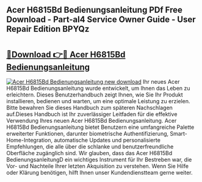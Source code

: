 ## Acer H6815Bd Bedienungsanleitung PDf Free Download - Part-al4 Service Owner Guide - User Repair Edition BPYQz

# <h2><a href="http://df4bkz.blite.top/?on=Acer+H6815Bd+Bedienungsanleitung">🔗Download 👉🔴 Acer H6815Bd Bedienungsanleitung</a></h2>

[![Acer H6815Bd Bedienungsanleitung new download](https://i.imgur.com/lujVjoI.png)](http://df4bkz.blite.top/?on=Acer+H6815Bd+Bedienungsanleitung)
Ihr neues Acer H6815Bd Bedienungsanleitung wurde entwickelt, um Ihnen das Leben zu erleichtern. Dieses Benutzerhandbuch zeigt Ihnen, wie Sie Ihr Produkt installieren, bedienen und warten, um eine optimale Leistung zu erzielen. Bitte bewahren Sie dieses Handbuch zum späteren Nachschlagen auf.Dieses Handbuch ist Ihr zuverlässiger Leitfaden für die effektive Verwendung Ihres neuen Acer H6815Bd Bedienungsanleitung. Acer H6815Bd Bedienungsanleitung bietet Benutzern eine umfangreiche Palette erweiterter Funktionen, darunter biometrische Authentifizierung, Smart-Home-Integration, automatische Updates und personalisierte Empfehlungen, die alle über die schlanke und benutzerfreundliche Oberfläche zugänglich sind. Wir glauben, dass das Acer H6815Bd BedienungsanleitungD ein wichtiges Instrument für Ihr Bestreben war, die Vor- und Nachteile Ihrer letzten Akquisition zu verstehen. Wenn Sie Hilfe oder Klärung benötigen, hilft Ihnen unser Kundendienstteam gerne weiter.
